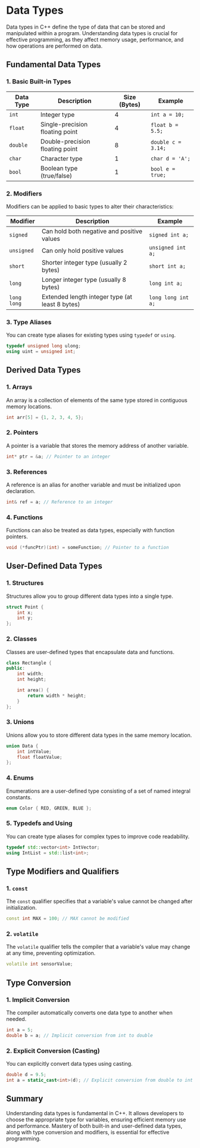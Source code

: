 # Data Types

Data types in C++ define the type of data that can be stored and manipulated within a program. Understanding data types is crucial for effective programming, as they affect memory usage, performance, and how operations are performed on data.

## Fundamental Data Types

### 1. Basic Built-in Types

| Data Type | Description                     | Size (Bytes) | Example            |
| --------- | ------------------------------- | ------------ | ------------------ |
| `int`     | Integer type                    | 4            | `int a = 10;`      |
| `float`   | Single-precision floating point | 4            | `float b = 5.5;`   |
| `double`  | Double-precision floating point | 8            | `double c = 3.14;` |
| `char`    | Character type                  | 1            | `char d = 'A';`    |
| `bool`    | Boolean type (true/false)       | 1            | `bool e = true;`   |

### 2. Modifiers

Modifiers can be applied to basic types to alter their characteristics:

| Modifier      | Description                       | Example                |
|---------------|-----------------------------------|------------------------|
| `signed`      | Can hold both negative and positive values | `signed int a;`   |
| `unsigned`    | Can only hold positive values      | `unsigned int a;`   |
| `short`       | Shorter integer type (usually 2 bytes) | `short int a;`    |
| `long`        | Longer integer type (usually 8 bytes) | `long int a;`      |
| `long long`   | Extended length integer type (at least 8 bytes) | `long long int a;` |

### 3. Type Aliases

You can create type aliases for existing types using `typedef` or `using`.

```cpp
typedef unsigned long ulong;
using uint = unsigned int;
```

## Derived Data Types

### 1. Arrays

An array is a collection of elements of the same type stored in contiguous memory locations.

```cpp
int arr[5] = {1, 2, 3, 4, 5};
```

### 2. Pointers

A pointer is a variable that stores the memory address of another variable.

```cpp
int* ptr = &a; // Pointer to an integer
```

### 3. References

A reference is an alias for another variable and must be initialized upon declaration.

```cpp
int& ref = a; // Reference to an integer
```

### 4. Functions

Functions can also be treated as data types, especially with function pointers.

```cpp
void (*funcPtr)(int) = someFunction; // Pointer to a function
```

## User-Defined Data Types

### 1. Structures

Structures allow you to group different data types into a single type.

```cpp
struct Point {
    int x;
    int y;
};
```

### 2. Classes

Classes are user-defined types that encapsulate data and functions.

```cpp
class Rectangle {
public:
    int width;
    int height;

    int area() {
        return width * height;
    }
};
```

### 3. Unions

Unions allow you to store different data types in the same memory location.

```cpp
union Data {
    int intValue;
    float floatValue;
};
```

### 4. Enums

Enumerations are a user-defined type consisting of a set of named integral constants.

```cpp
enum Color { RED, GREEN, BLUE };
```

### 5. Typedefs and Using

You can create type aliases for complex types to improve code readability.

```cpp
typedef std::vector<int> IntVector;
using IntList = std::list<int>;
```

## Type Modifiers and Qualifiers

### 1. `const`

The `const` qualifier specifies that a variable's value cannot be changed after initialization.

```cpp
const int MAX = 100; // MAX cannot be modified
```

### 2. `volatile`

The `volatile` qualifier tells the compiler that a variable's value may change at any time, preventing optimization.

```cpp
volatile int sensorValue;
```

## Type Conversion

### 1. Implicit Conversion

The compiler automatically converts one data type to another when needed.

```cpp
int a = 5;
double b = a; // Implicit conversion from int to double
```

### 2. Explicit Conversion (Casting)

You can explicitly convert data types using casting.

```cpp
double d = 9.5;
int a = static_cast<int>(d); // Explicit conversion from double to int
```

## Summary

Understanding data types is fundamental in C++. It allows developers to choose the appropriate type for variables, ensuring efficient memory use and performance. Mastery of both built-in and user-defined data types, along with type conversion and modifiers, is essential for effective programming.